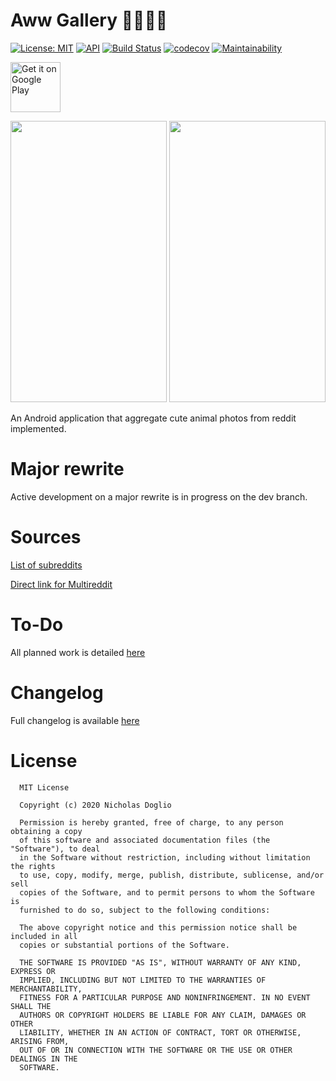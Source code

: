 # Aww Gallery 🔨🔨🔨🔨

[![License: MIT](https://img.shields.io/badge/License-MIT-yellow.svg)](LICENSE.md)
[![API](https://img.shields.io/badge/API-21%2B-brightgreen.svg?style=flat)](https://android-arsenal.com/api?level=21)
[![Build Status](https://app.bitrise.io/app/dc23a188743be28e/status.svg?token=mTbE6cyzfc7p-7EQbx91vA&branch=master)](https://app.bitrise.io/app/dc23a188743be28e)
[![codecov](https://codecov.io/gh/WhosNickDoglio/Aww-Gallery/branch/master/graph/badge.svg)](https://codecov.io/gh/WhosNickDoglio/Aww-Gallery)
[![Maintainability](https://api.codeclimate.com/v1/badges/9ca0319c5e67a9e03242/maintainability)](https://codeclimate.com/github/WhosNickDoglio/Aww-Gallery/maintainability)


<a href="https://play.google.com/store/apps/details?id=com.nicholasdoglio.eyebleach">
    <img alt="Get it on Google Play"
        height="80"
        src="https://play.google.com/intl/en_us/badges/images/generic/en_badge_web_generic.png" />
</a>


<img src="https://i.imgur.com/M9AcRKs.png" width="250" height="450"> <img src="https://i.imgur.com/23GYLth.png" width="250" height="450">


An Android application that aggregate cute animal photos from reddit implemented.

# Major rewrite

Active development on a major rewrite is in progress on the dev branch.

# Sources

[List of subreddits](sources.txt)

[Direct link for Multireddit](https://www.reddit.com/user/NicholasDoglio/m/awwgallery/)


# To-Do

All planned work is detailed [here](https://docs.google.com/spreadsheets/d/1obxJnpqz13x_06i73_Eo9gyBx5_Q-4d78GDwvzWqvQg/edit?usp=sharing) 

# Changelog

Full changelog is available [here](https://github.com/WhosNickDoglio/Aww-Gallery/releases)


# License 
  
      MIT License

      Copyright (c) 2020 Nicholas Doglio

      Permission is hereby granted, free of charge, to any person obtaining a copy
      of this software and associated documentation files (the "Software"), to deal
      in the Software without restriction, including without limitation the rights
      to use, copy, modify, merge, publish, distribute, sublicense, and/or sell
      copies of the Software, and to permit persons to whom the Software is
      furnished to do so, subject to the following conditions:

      The above copyright notice and this permission notice shall be included in all
      copies or substantial portions of the Software.

      THE SOFTWARE IS PROVIDED "AS IS", WITHOUT WARRANTY OF ANY KIND, EXPRESS OR
      IMPLIED, INCLUDING BUT NOT LIMITED TO THE WARRANTIES OF MERCHANTABILITY,
      FITNESS FOR A PARTICULAR PURPOSE AND NONINFRINGEMENT. IN NO EVENT SHALL THE
      AUTHORS OR COPYRIGHT HOLDERS BE LIABLE FOR ANY CLAIM, DAMAGES OR OTHER
      LIABILITY, WHETHER IN AN ACTION OF CONTRACT, TORT OR OTHERWISE, ARISING FROM,
      OUT OF OR IN CONNECTION WITH THE SOFTWARE OR THE USE OR OTHER DEALINGS IN THE
      SOFTWARE.
